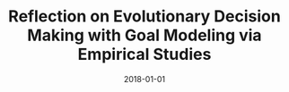 ---
title: "Reflection on Evolutionary Decision Making with Goal Modeling via Empirical Studies"
collection: publications
permalink: /publication/2018-01-01-Reflection-on-Evolutionary-Decision-Making-with-Goal-Modeling-via-Empirical-Studies
date: 2018-01-01
venue: 'In the Proceedings of the IEEE 26th International Requirements Engineering Conference RE'
citation: ' Alicia Grubb, &quot;Reflection on Evolutionary Decision Making with Goal Modeling via Empirical Studies.&quot; In the Proceedings of the IEEE 26th International Requirements Engineering Conference RE, 2018.'
---